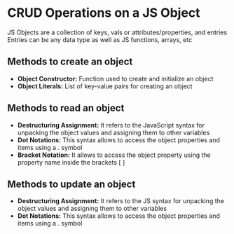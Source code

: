 # CRUD Operations on a JS Object

JS Objects are a collection of keys, vals or attributes/properties, and entries
Entries can be any data type as well as JS functions, arrays, etc

## Methods to create an object

- **Object Constructor:** Function used to create and initialize an object
- **Object Literals:** List of key-value pairs for creating an object

## Methods to read an object

- **Destructuring Assignment:** It refers to the JavaScript syntax for unpacking the object values and assigning them to other variables
- **Dot Notations:** This syntax allows to access the object properties and items using a . symbol
- **Bracket Notation:** It allows to access the object property using the property name inside the brackets [ ]

## Methods to update an object

- **Destructuring Assignment:** It refers to the JS syntax for unpacking the object values and assigning them to other variables
- **Dot Notations:** This syntax allows to access the object properties and items using a . symbol